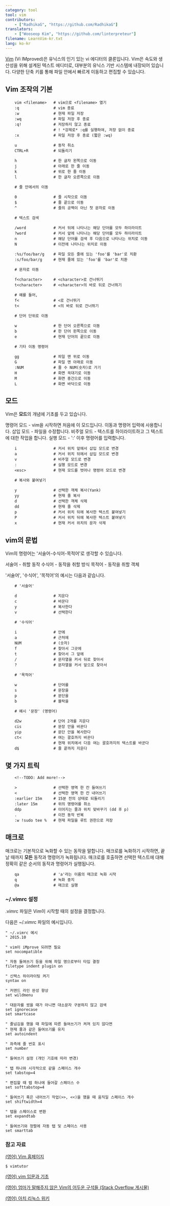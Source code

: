 ```yaml
---
category: tool
tool: vim
contributors:
    - ["RadhikaG", "https://github.com/RadhikaG"]
translators:
    - ["Wooseop Kim", "https://github.com/linterpreteur"]
filename: LearnVim-kr.txt
lang: ko-kr
---
```


[Vim](http://www.vim.org)
(Vi IMproved)은 유닉스의 인기 있는 vi 에디터의 클론입니다. Vim은 속도와 생산성을 위해
설계된 텍스트 에디터로, 대부분의 유닉스 기반 시스템에 내장되어 있습니다. 다양한 단축 키를 통해
파일 안에서 빠르게 이동하고 편집할 수 있습니다.

## Vim 조작의 기본

```
    vim <filename>   # vim으로 <filename> 열기
    :q               # vim 종료
    :w               # 현재 파일 저장
    :wq              # 파일 저장 후 종료
    :q!              # 저장하지 않고 종료
                     # ! *강제로* :q를 실행하여, 저장 없이 종료
    :x               # 파일 저장 후 종료 (짧은 :wq)

    u                # 동작 취소
    CTRL+R           # 되돌리기

    h                # 한 글자 왼쪽으로 이동
    j                # 아래로 한 줄 이동
    k                # 위로 한 줄 이동
    l                # 한 글자 오른쪽으로 이동

    # 줄 안에서의 이동

    0                # 줄 시작으로 이동
    $                # 줄 끝으로 이동
    ^                # 줄의 공백이 아닌 첫 문자로 이동

    # 텍스트 검색

    /word            # 커서 뒤에 나타나는 해당 단어를 모두 하이라이트
    ?word            # 커서 앞에 나타나는 해당 단어를 모두 하이라이트
    n                # 해당 단어를 검색 후 다음으로 나타나는 위치로 이동
    N                # 이전에 나타나는 위치로 이동

    :%s/foo/bar/g    # 파일 모든 줄에 있는 'foo'를 'bar'로 치환
    :s/foo/bar/g     # 현재 줄에 있는 'foo'를 'bar'로 치환

    # 문자로 이동

    f<character>     # <character>로 건너뛰기
    t<character>     # <character>의 바로 뒤로 건너뛰기

    # 예를 들어,
    f<               # <로 건너뛰기
    t<               # <의 바로 뒤로 건너뛰기

    # 단어 단위로 이동

    w                # 한 단어 오른쪽으로 이동
    b                # 한 단어 왼쪽으로 이동
    e                # 현재 단어의 끝으로 이동

    # 기타 이동 명령어

    gg               # 파일 맨 위로 이동
    G                # 파일 맨 아래로 이동
    :NUM             # 줄 수 NUM(숫자)로 가기
    H                # 화면 꼭대기로 이동
    M                # 화면 중간으로 이동
    L                # 화면 바닥으로 이동
```

## 모드

Vim은 **모드**의 개념에 기초를 두고 있습니다.

명령어 모드   - vim을 시작하면 처음에 이 모드입니다. 이동과 명령어 입력에 사용합니다.
삽입 모드     - 파일을 수정합니다.
비주얼 모드   - 텍스트를 하이라이트하고 그 텍스트에 대한 작업을 합니다.
실행 모드     - ':' 이후 명령어를 입력합니다.

```
    i                # 커서 위치 앞에서 삽입 모드로 변경
    a                # 커서 위치 뒤에서 삽입 모드로 변경
    v                # 비주얼 모드로 변경
    :                # 실행 모드로 변경
    <esc>            # 현재 모드를 벗어나 명령어 모드로 변경

    # 복사와 붙여넣기

    y                # 선택한 객체 복사(Yank)
    yy               # 현재 줄 복사
    d                # 선택한 객체 삭제
    dd               # 현재 줄 삭제
    p                # 커서 위치 뒤에 복사한 텍스트 붙여넣기
    P                # 커서 위치 뒤에 복사한 텍스트 붙여넣기
    x                # 현재 커서 위치의 문자 삭제
```

## vim의 문법

Vim의 명령어는 '서술어-수식어-목적어'로 생각할 수 있습니다.

서술어     - 취할 동작
수식어     - 동작을 취할 방식
목적어     - 동작을 취할 객체

'서술어', '수식어', '목적어'의 예시는 다음과 같습니다.

```
    # '서술어'

    d                # 지운다
    c                # 바꾼다
    y                # 복사한다
    v                # 선택한다

    # '수식어'

    i                # 안에
    a                # 근처에
    NUM              # (숫자)
    f                # 찾아서 그곳에
    t                # 찾아서 그 앞에
    /                # 문자열을 커서 뒤로 찾아서
    ?                # 문자열을 커서 앞으로 찾아서

    # '목적어'

    w                # 단어를
    s                # 문장을
    p                # 문단을
    b                # 블락을

    # 예시 '문장' (명령어)

    d2w              # 단어 2개를 지운다
    cis              # 문장 안을 바꾼다
    yip              # 문단 안을 복사한다
    ct<              # 여는 괄호까지 바꾼다
                     # 현재 위치에서 다음 여는 괄호까지의 텍스트를 바꾼다
    d$               # 줄 끝까지 지운다
```

## 몇 가지 트릭

        <!--TODO: Add more!-->
```
    >                # 선택한 영역 한 칸 들여쓰기
    <                # 선택한 영역 한 칸 내어쓰기
    :earlier 15m     # 15분 전의 상태로 되돌리기
    :later 15m       # 위의 명령어를 취소
    ddp              # 이어지는 줄과 위치 맞바꾸기 (dd 후 p)
    .                # 이전 동작 반복
    :w !sudo tee %   # 현재 파일을 루트 권한으로 저장
```

## 매크로

매크로는 기본적으로 녹화할 수 있는 동작을 말합니다.
매크로를 녹화하기 시작하면, 끝날 때까지 **모든** 동작과 명령어가 녹화됩니다.
매크로를 호출하면 선택한 텍스트에 대해 정확히 같은 순서의 동작과 명령어가 실행됩니다.

```
    qa               # 'a'라는 이름의 매크로 녹화 시작
    q                # 녹화 중지
    @a               # 매크로 실행
```

### ~/.vimrc 설정

.vimrc 파일은 Vim이 시작할 때의 설정을 결정합니다.

다음은 ~/.vimrc 파일의 예시입니다.

```
" ~/.vimrc 예시
" 2015.10

" vim이 iMprove 되려면 필요
set nocompatible

" 자동 들여쓰기 등을 위해 파일 명으로부터 타입 결정
filetype indent plugin on

" 신택스 하이라이팅 켜기
syntax on

" 커맨드 라인 완성 향상
set wildmenu

" 대문자를 썼을 때가 아니면 대소문자 구분하지 않고 검색
set ignorecase
set smartcase

" 줄넘김을 했을 때 파일에 따른 들여쓰기가 켜져 있지 않다면
" 현재 줄과 같은 들여쓰기를 유지
set autoindent

" 좌측에 줄 번호 표시
set number

" 들여쓰기 설정 (개인 기호에 따라 변경)

" 탭 하나와 시각적으로 같을 스페이스 개수
set tabstop=4

" 편집할 때 탭 하나에 들어갈 스페이스 수
set softtabstop=4

" 들여쓰기 혹은 내어쓰기 작업(>>, <<)을 했을 때 움직일 스페이스 개수
set shiftwidth=4

" 탭을 스페이스로 변환
set expandtab

" 들여쓰기와 정렬에 자동 탭 및 스페이스 사용
set smarttab
```

### 참고 자료

[(영어) Vim 홈페이지](http://www.vim.org/index.php)

`$ vimtutor`

[(영어) vim 입문과 기초](https://danielmiessler.com/study/vim/)

[(영어) 엄마가 말해주지 않은 Vim의 어두운 구석들 (Stack Overflow 게시물)](http://stackoverflow.com/questions/726894/what-are-the-dark-corners-of-vim-your-mom-never-told-you-about)

[(영어) 아치 리눅스 위키](https://wiki.archlinux.org/index.php/Vim)
